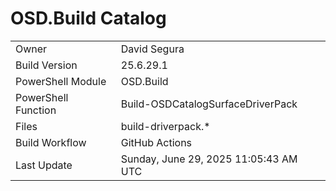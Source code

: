 ﻿# OSD.Build Catalog

| | |
|-|-|
| Owner | David Segura |
| Build Version | 25.6.29.1 |
| PowerShell Module | OSD.Build |
| PowerShell Function | Build-OSDCatalogSurfaceDriverPack |
| Files | build-driverpack.* |
| Build Workflow | GitHub Actions |
| Last Update | Sunday, June 29, 2025 11:05:43 AM UTC |

